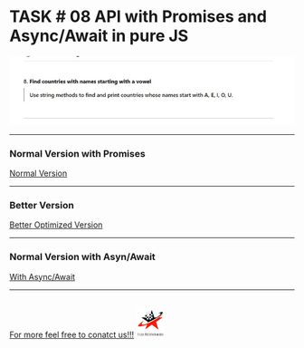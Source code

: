 
<h1>TASK # 08 API with Promises and Async/Await in pure JS</h1>
<img src="task8.jpg" />
<hr>
<h3>Normal Version with Promises</h3><a  href="task8.htm"> Normal Version </a><hr>
<h3>Better Version</h3><a href="task8bt.html" >Better Optimized Version</a><hr>
<h3>Normal Version with Asyn/Await</h3><a  href="task8aa.html"> With Async/Await </a>
<hr>
<br>
<a href="https://hmftj.com">For more feel free to conatct us!!!</a>

<img src="logo.png" width="50px" />

